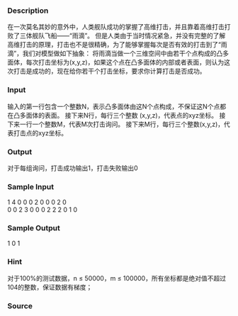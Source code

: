 
### Description
在一次莫名其妙的意外中，人类舰队成功的掌握了高维打击，并且靠着高维打击打败了三体舰队飞船——“雨滴”。
但是人类由于当时情况紧急，并没有完整的了解高维打击的原理，打击也不是很精确，为了能够掌握每次是否有效的打击到了“雨滴”，我们对模型做如下抽象：
将雨滴当做一个三维空间中由若干个点构成的凸多面体，每次打击坐标为(x,y,z)，如果这个点在凸多面体的内部或者表面，则认为这次打击是成功的，现在给你若干个打击坐标，要求你计算打击是否成功。

### Input
输入的第一行包含一个整数N，表示凸多面体由这N个点构成，不保证这N个点都在凸多面体的表面。
接下来N行，每行三个整数 (x,y,z)，代表点的xyz坐标。
接下来一行一个整数M，代表M次打击询问。
接下来M行，每行三个整数(x,y,z)，代表打击点的xyz坐标。

### Output
对于每组询问，打击成功输出1，打击失败输出0

### Sample Input
1
4
0 0 0
2 0 0
0 2 0	
0 0 2
3
0 0 0
2 2 2
0 1 0
### Sample Output
1
0
1

### Hint
对于100%的测试数据，n ≤ 50000，m ≤ 100000，所有坐标都是绝对值不超过104的整数，保证数据有梯度；


### Source
